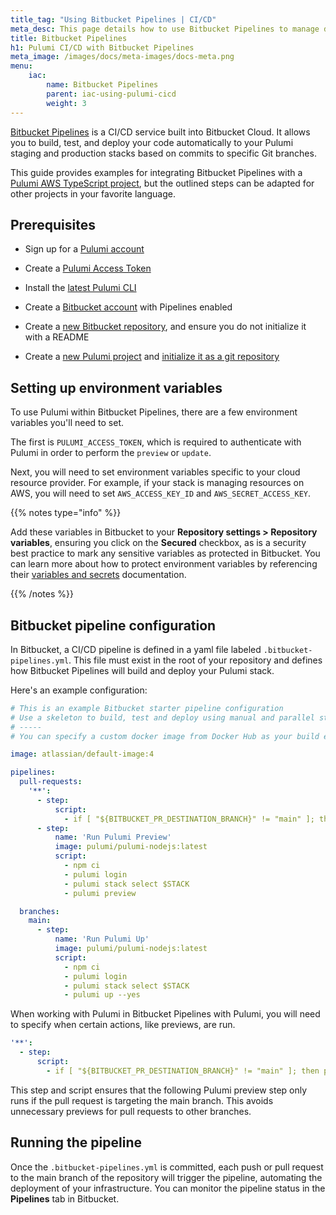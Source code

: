 ```yaml
---
title_tag: "Using Bitbucket Pipelines | CI/CD"
meta_desc: This page details how to use Bitbucket Pipelines to manage deploying staging and production stacks based on commits to specific Git branches.
title: Bitbucket Pipelines
h1: Pulumi CI/CD with Bitbucket Pipelines
meta_image: /images/docs/meta-images/docs-meta.png
menu:
    iac:
        name: Bitbucket Pipelines
        parent: iac-using-pulumi-cicd
        weight: 3
---
```


[Bitbucket Pipelines](https://support.atlassian.com/bitbucket-cloud/docs/get-started-with-bitbucket-pipelines/) is a CI/CD service built into Bitbucket Cloud. It allows you to build, test, and deploy your code automatically to your Pulumi staging and production stacks based on commits to specific Git branches.

This guide provides examples for integrating Bitbucket Pipelines with a [Pulumi AWS TypeScript project](/docs/iac/get-started/), but the outlined steps can be adapted for other projects in your favorite language.

## Prerequisites

- Sign up for a [Pulumi account](https://app.pulumi.com)
- Create a [Pulumi Access Token](https://app.pulumi.com/account/tokens)
- Install the [latest Pulumi CLI](/docs/install/)
- Create a [Bitbucket account](https://bitbucket.org) with Pipelines enabled
- Create a [new Bitbucket repository](https://support.atlassian.com/bitbucket-cloud/docs/create-a-git-repository/), and ensure you do not initialize it with a README

- Create a [new Pulumi project](/tutorials/pulumi-fundamentals/create-a-pulumi-project/) and [initialize it as a git repository](https://git-scm.com/docs/git-init)

## Setting up environment variables

To use Pulumi within Bitbucket Pipelines, there are a few environment variables you'll need to set.

The first is `PULUMI_ACCESS_TOKEN`, which is required to authenticate with Pulumi in order to
perform the `preview` or `update`.

Next, you will need to set environment variables specific to your cloud resource provider.
For example, if your stack is managing resources on AWS, you will need to set `AWS_ACCESS_KEY_ID` and
`AWS_SECRET_ACCESS_KEY`.

{{% notes type="info" %}}

Add these variables in Bitbucket to your **Repository settings > Repository variables**, ensuring you click on the **Secured** checkbox, as is a security best practice to mark any sensitive variables as protected in Bitbucket. You can learn more about how to protect environment variables by referencing their [variables and secrets](https://support.atlassian.com/bitbucket-cloud/docs/variables-and-secrets/) documentation.

{{% /notes %}}

## Bitbucket pipeline configuration

In Bitbucket, a CI/CD pipeline is defined in a yaml file labeled `.bitbucket-pipelines.yml`. This file must exist in the root of your repository and defines how Bitbucket Pipelines will build and deploy your Pulumi stack.

Here's an example configuration:

```yaml
# This is an example Bitbucket starter pipeline configuration
# Use a skeleton to build, test and deploy using manual and parallel steps
# -----
# You can specify a custom docker image from Docker Hub as your build environment.

image: atlassian/default-image:4

pipelines:
  pull-requests:
    '**':
      - step:
          script:
            - if [ "${BITBUCKET_PR_DESTINATION_BRANCH}" != "main" ]; then printf 'target branch not main, skipping preview'; exit; fi
      - step:
          name: 'Run Pulumi Preview'
          image: pulumi/pulumi-nodejs:latest
          script:
            - npm ci
            - pulumi login
            - pulumi stack select $STACK
            - pulumi preview

  branches:
    main:
      - step:
          name: 'Run Pulumi Up'
          image: pulumi/pulumi-nodejs:latest
          script:
            - npm ci
            - pulumi login
            - pulumi stack select $STACK
            - pulumi up --yes

```

When working with Pulumi in Bitbucket Pipelines with Pulumi, you will need to specify when certain actions, like previews, are run.

```yaml
'**':
  - step:
      script:
        - if [ "${BITBUCKET_PR_DESTINATION_BRANCH}" != "main" ]; then printf 'target branch not main, skipping preview'; exit; fi
```

This step and script ensures that the following Pulumi preview step only runs if the pull request is targeting the main branch. This avoids unnecessary previews for pull requests to other branches.

## Running the pipeline

Once the `.bitbucket-pipelines.yml` is committed, each push or pull request to the main branch of the repository will trigger the pipeline, automating the deployment of your infrastructure. You can monitor the pipeline status in the **Pipelines** tab in Bitbucket.
